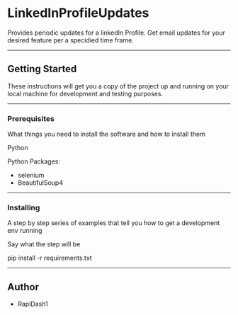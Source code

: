 # LinkedInProfileUpdates

Provides periodic updates for a linkedIn Profile.
Get email updates for your desired feature per a specidied time frame.

---

## Getting Started

These instructions will get you a copy of the project up and running on your local machine for development and testing purposes. 

---

### Prerequisites

What things you need to install the software and how to install them

Python

Python Packages:
  - selenium
  - BeautifulSoup4
  
---

### Installing

A step by step series of examples that tell you how to get a development env running

Say what the step will be

pip install -r requirements.txt

---

## Author

* RapiDash1
